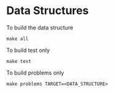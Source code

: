 # Data Structures


To build the data structure

`make all`

To build test only

`make test`

To build problems only

`make problems TARGET=<DATA_STRUCTURE>`